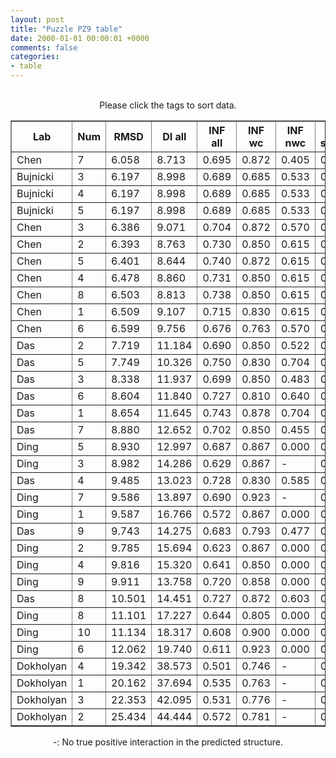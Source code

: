 ```yaml
---
layout: post
title: "Puzzle PZ9 table"
date: 2000-01-01 00:00:01 +0000
comments: false
categories: 
- table
---
```


<script src="{{ root_url }}/javascripts/sorttable.js"></script>
<script>
    window.onload = function() {
        (document.getElementsByTagName( 'th' )[1]).click();
    };
</script>
<br/>
<div align="center">
Please click the tags to sort data.<br/>
<table class="sortable" border=1>
  <tr>
    <th>Lab</th>
    <th>Num</th>
    <th>RMSD</th>
    <th>DI all</th>
    <th>INF all</th>
    <th>INF wc</th>
    <th>INF nwc</th>
    <th>INF stacking</th>
    <th>Clash Score</th>
    <th>P-value</th>
    <th>mcq</th>
    <th>best sol.</th>
    <th>Detail</th>
  </tr>
  <tr><td>Chen</td><td>7</td><td>6.058</td><td>8.713</td><td>0.695</td><td>0.872</td><td>0.405</td><td>0.679</td><td>18.090</td><td>0.00e+00</td><td>18.73</td><td>1</td><td><a href='/show/index.html?id=PZ9_Chen_7'>-></a></td></tr>
<tr><td>Bujnicki</td><td>3</td><td>6.197</td><td>8.998</td><td>0.689</td><td>0.685</td><td>0.533</td><td>0.718</td><td>1.320</td><td>0.00e+00</td><td>24.47</td><td>1</td><td><a href='/show/index.html?id=PZ9_Bujnicki_3'>-></a></td></tr>
<tr><td>Bujnicki</td><td>4</td><td>6.197</td><td>8.998</td><td>0.689</td><td>0.685</td><td>0.533</td><td>0.718</td><td>1.320</td><td>0.00e+00</td><td>24.47</td><td>1</td><td><a href='/show/index.html?id=PZ9_Bujnicki_4'>-></a></td></tr>
<tr><td>Bujnicki</td><td>5</td><td>6.197</td><td>8.998</td><td>0.689</td><td>0.685</td><td>0.533</td><td>0.718</td><td>1.320</td><td>0.00e+00</td><td>24.47</td><td>1</td><td><a href='/show/index.html?id=PZ9_Bujnicki_5'>-></a></td></tr>
<tr><td>Chen</td><td>3</td><td>6.386</td><td>9.071</td><td>0.704</td><td>0.872</td><td>0.570</td><td>0.667</td><td>29.520</td><td>0.00e+00</td><td>18.63</td><td>1</td><td><a href='/show/index.html?id=PZ9_Chen_3'>-></a></td></tr>
<tr><td>Chen</td><td>2</td><td>6.393</td><td>8.763</td><td>0.730</td><td>0.850</td><td>0.615</td><td>0.708</td><td>26.440</td><td>0.00e+00</td><td>18.11</td><td>1</td><td><a href='/show/index.html?id=PZ9_Chen_2'>-></a></td></tr>
<tr><td>Chen</td><td>5</td><td>6.401</td><td>8.644</td><td>0.740</td><td>0.872</td><td>0.615</td><td>0.716</td><td>33.040</td><td>0.00e+00</td><td>20.10</td><td>1</td><td><a href='/show/index.html?id=PZ9_Chen_5'>-></a></td></tr>
<tr><td>Chen</td><td>4</td><td>6.478</td><td>8.860</td><td>0.731</td><td>0.850</td><td>0.615</td><td>0.709</td><td>23.780</td><td>0.00e+00</td><td>19.35</td><td>1</td><td><a href='/show/index.html?id=PZ9_Chen_4'>-></a></td></tr>
<tr><td>Chen</td><td>8</td><td>6.503</td><td>8.813</td><td>0.738</td><td>0.850</td><td>0.615</td><td>0.718</td><td>65.880</td><td>0.00e+00</td><td>16.36</td><td>1</td><td><a href='/show/index.html?id=PZ9_Chen_8'>-></a></td></tr>
<tr><td>Chen</td><td>1</td><td>6.509</td><td>9.107</td><td>0.715</td><td>0.830</td><td>0.615</td><td>0.691</td><td>34.760</td><td>0.00e+00</td><td>18.77</td><td>1</td><td><a href='/show/index.html?id=PZ9_Chen_1'>-></a></td></tr>
<tr><td>Chen</td><td>6</td><td>6.599</td><td>9.756</td><td>0.676</td><td>0.763</td><td>0.570</td><td>0.663</td><td>64.670</td><td>0.00e+00</td><td>20.13</td><td>1</td><td><a href='/show/index.html?id=PZ9_Chen_6'>-></a></td></tr>
<tr><td>Das</td><td>2</td><td>7.719</td><td>11.184</td><td>0.690</td><td>0.850</td><td>0.522</td><td>0.667</td><td>2.200</td><td>0.00e+00</td><td>17.31</td><td>1</td><td><a href='/show/index.html?id=PZ9_Das_2'>-></a></td></tr>
<tr><td>Das</td><td>5</td><td>7.749</td><td>10.326</td><td>0.750</td><td>0.830</td><td>0.704</td><td>0.730</td><td>4.840</td><td>0.00e+00</td><td>17.52</td><td>1</td><td><a href='/show/index.html?id=PZ9_Das_5'>-></a></td></tr>
<tr><td>Das</td><td>3</td><td>8.338</td><td>11.937</td><td>0.699</td><td>0.850</td><td>0.483</td><td>0.694</td><td>15.850</td><td>0.00e+00</td><td>18.78</td><td>1</td><td><a href='/show/index.html?id=PZ9_Das_3'>-></a></td></tr>
<tr><td>Das</td><td>6</td><td>8.604</td><td>11.840</td><td>0.727</td><td>0.810</td><td>0.640</td><td>0.711</td><td>9.250</td><td>0.00e+00</td><td>19.29</td><td>1</td><td><a href='/show/index.html?id=PZ9_Das_6'>-></a></td></tr>
<tr><td>Das</td><td>1</td><td>8.654</td><td>11.645</td><td>0.743</td><td>0.878</td><td>0.704</td><td>0.699</td><td>4.840</td><td>0.00e+00</td><td>19.31</td><td>1</td><td><a href='/show/index.html?id=PZ9_Das_1'>-></a></td></tr>
<tr><td>Das</td><td>7</td><td>8.880</td><td>12.652</td><td>0.702</td><td>0.850</td><td>0.455</td><td>0.698</td><td>9.250</td><td>0.00e+00</td><td>19.26</td><td>1</td><td><a href='/show/index.html?id=PZ9_Das_7'>-></a></td></tr>
<tr><td>Ding</td><td>5</td><td>8.930</td><td>12.997</td><td>0.687</td><td>0.867</td><td>0.000</td><td>0.690</td><td>14.050</td><td>0.00e+00</td><td>23.99</td><td>1</td><td><a href='/show/index.html?id=PZ9_Ding_5'>-></a></td></tr>
<tr><td>Ding</td><td>3</td><td>8.982</td><td>14.286</td><td>0.629</td><td>0.867</td><td>-</td><td>0.591</td><td>10.540</td><td>5.55e-17</td><td>23.30</td><td>1</td><td><a href='/show/index.html?id=PZ9_Ding_3'>-></a></td></tr>
<tr><td>Das</td><td>4</td><td>9.485</td><td>13.023</td><td>0.728</td><td>0.830</td><td>0.585</td><td>0.723</td><td>3.520</td><td>2.78e-16</td><td>17.01</td><td>1</td><td><a href='/show/index.html?id=PZ9_Das_4'>-></a></td></tr>
<tr><td>Ding</td><td>7</td><td>9.586</td><td>13.897</td><td>0.690</td><td>0.923</td><td>-</td><td>0.663</td><td>9.660</td><td>5.00e-16</td><td>24.85</td><td>1</td><td><a href='/show/index.html?id=PZ9_Ding_7'>-></a></td></tr>
<tr><td>Ding</td><td>1</td><td>9.587</td><td>16.766</td><td>0.572</td><td>0.867</td><td>0.000</td><td>0.507</td><td>14.930</td><td>5.00e-16</td><td>23.40</td><td>1</td><td><a href='/show/index.html?id=PZ9_Ding_1'>-></a></td></tr>
<tr><td>Das</td><td>9</td><td>9.743</td><td>14.275</td><td>0.683</td><td>0.793</td><td>0.477</td><td>0.680</td><td>3.080</td><td>9.44e-16</td><td>18.03</td><td>1</td><td><a href='/show/index.html?id=PZ9_Das_9'>-></a></td></tr>
<tr><td>Ding</td><td>2</td><td>9.785</td><td>15.694</td><td>0.623</td><td>0.867</td><td>0.000</td><td>0.604</td><td>14.050</td><td>1.17e-15</td><td>23.81</td><td>1</td><td><a href='/show/index.html?id=PZ9_Ding_2'>-></a></td></tr>
<tr><td>Ding</td><td>4</td><td>9.816</td><td>15.320</td><td>0.641</td><td>0.850</td><td>0.000</td><td>0.625</td><td>12.300</td><td>1.33e-15</td><td>22.96</td><td>1</td><td><a href='/show/index.html?id=PZ9_Ding_4'>-></a></td></tr>
<tr><td>Ding</td><td>9</td><td>9.911</td><td>13.758</td><td>0.720</td><td>0.858</td><td>0.000</td><td>0.745</td><td>10.540</td><td>2.05e-15</td><td>24.60</td><td>1</td><td><a href='/show/index.html?id=PZ9_Ding_9'>-></a></td></tr>
<tr><td>Das</td><td>8</td><td>10.501</td><td>14.451</td><td>0.727</td><td>0.872</td><td>0.603</td><td>0.698</td><td>2.200</td><td>2.65e-14</td><td>20.20</td><td>1</td><td><a href='/show/index.html?id=PZ9_Das_8'>-></a></td></tr>
<tr><td>Ding</td><td>8</td><td>11.101</td><td>17.227</td><td>0.644</td><td>0.805</td><td>0.000</td><td>0.657</td><td>14.050</td><td>3.21e-13</td><td>23.48</td><td>1</td><td><a href='/show/index.html?id=PZ9_Ding_8'>-></a></td></tr>
<tr><td>Ding</td><td>10</td><td>11.134</td><td>18.317</td><td>0.608</td><td>0.900</td><td>0.000</td><td>0.557</td><td>8.780</td><td>3.67e-13</td><td>24.09</td><td>1</td><td><a href='/show/index.html?id=PZ9_Ding_10'>-></a></td></tr>
<tr><td>Ding</td><td>6</td><td>12.062</td><td>19.740</td><td>0.611</td><td>0.923</td><td>0.000</td><td>0.571</td><td>10.540</td><td>1.40e-11</td><td>23.30</td><td>1</td><td><a href='/show/index.html?id=PZ9_Ding_6'>-></a></td></tr>
<tr><td>Dokholyan</td><td>4</td><td>19.342</td><td>38.573</td><td>0.501</td><td>0.746</td><td>-</td><td>0.442</td><td>4.830</td><td>4.49e-03</td><td>26.43</td><td>1</td><td><a href='/show/index.html?id=PZ9_Dokholyan_4'>-></a></td></tr>
<tr><td>Dokholyan</td><td>1</td><td>20.162</td><td>37.694</td><td>0.535</td><td>0.763</td><td>-</td><td>0.489</td><td>7.910</td><td>1.55e-02</td><td>29.30</td><td>1</td><td><a href='/show/index.html?id=PZ9_Dokholyan_1'>-></a></td></tr>
<tr><td>Dokholyan</td><td>3</td><td>22.353</td><td>42.095</td><td>0.531</td><td>0.776</td><td>-</td><td>0.477</td><td>6.590</td><td>1.74e-01</td><td>27.04</td><td>1</td><td><a href='/show/index.html?id=PZ9_Dokholyan_3'>-></a></td></tr>
<tr><td>Dokholyan</td><td>2</td><td>25.434</td><td>44.444</td><td>0.572</td><td>0.781</td><td>-</td><td>0.542</td><td>7.030</td><td>7.80e-01</td><td>26.20</td><td>1</td><td><a href='/show/index.html?id=PZ9_Dokholyan_2'>-></a></td></tr>

</table>
-: No true positive interaction in the predicted structure.
</div>
